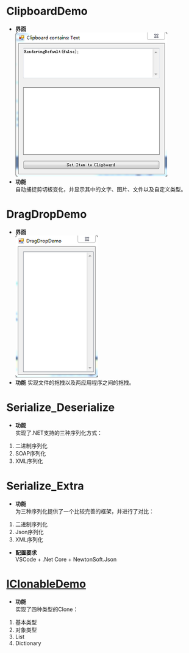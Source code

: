 ﻿# ClipboardDemo
* **界面**  
![Alt text](./Image/ClipBoard.PNG)
* **功能**  
自动捕捉剪切板变化，并显示其中的文字、图片、文件以及自定义类型。                

# DragDropDemo
* **界面**  
![Alt text](./Image/DragDrop.PNG)
* **功能**
实现文件的拖拽以及两应用程序之间的拖拽。                     

# Serialize_Deserialize          
* **功能**                  
实现了.NET支持的三种序列化方式：                
1. 二进制序列化                                
2. SOAP序列化                              
3. XML序列化                        

# Serialize_Extra          
* **功能**                  
为三种序列化提供了一个比较完善的框架，并进行了对比：                
1. 二进制序列化                                
2. Json序列化                              
3. XML序列化     
* **配置要求**    
VSCode + .Net Core + NewtonSoft.Json      

# [IClonableDemo](https://github.com/xiong-ang/CShape_SLN/tree/master/ICloneableDemo)          
* **功能**                  
实现了四种类型的Clone： 
1. 基本类型
2. 对象类型
3. List
4. Dictionary                    